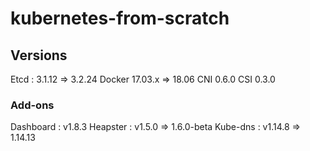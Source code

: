 # kubernetes-from-scratch

## Versions
Etcd : 3.1.12 => 3.2.24
Docker 17.03.x => 18.06
CNI 0.6.0
CSI 0.3.0

### Add-ons

Dashboard : v1.8.3
Heapster : v1.5.0 => 1.6.0-beta
Kube-dns : v1.14.8 => 1.14.13
